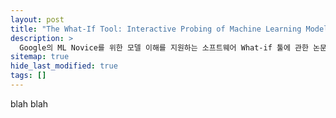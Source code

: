 ```yaml
---
layout: post
title: "The What-If Tool: Interactive Probing of Machine Learning Models"
description: >
  Google의 ML Novice를 위한 모델 이해를 지원하는 소프트웨어 What-if 툴에 관한 논문
sitemap: true
hide_last_modified: true
tags: []
---
```


blah blah
